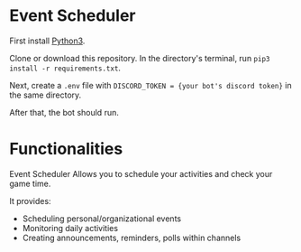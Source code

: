 # Event Scheduler 

First install [Python3](https://www.python.org/downloads/). 

Clone or download this repository. In the directory's terminal, run ```pip3 install -r requirements.txt```.

Next, create a ```.env``` file with ```DISCORD_TOKEN = {your bot's discord token}``` in the same directory. 

After that, the bot should run. 

# Functionalities 

Event Scheduler Allows you to schedule your activities and check your game time. 

It provides: 

* Scheduling personal/organizational events
* Monitoring daily activities
* Creating announcements, reminders, polls within channels
